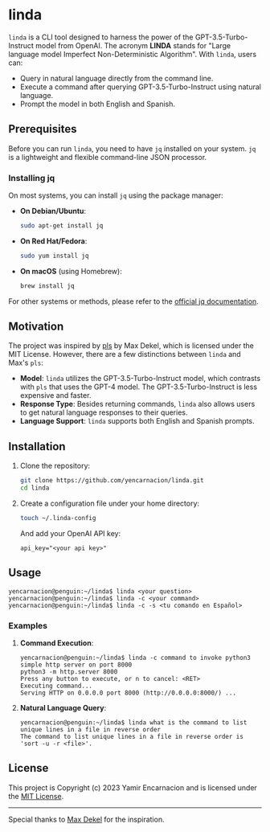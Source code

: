 # linda

`linda` is a CLI tool designed to harness the power of the GPT-3.5-Turbo-Instruct model from OpenAI. The acronym **LINDA** stands for &quot;Large language model Imperfect Non-Deterministic Algorithm&quot;. With `linda`, users can:

- Query in natural language directly from the command line.
- Execute a command after querying GPT-3.5-Turbo-Instruct using natural language.
- Prompt the model in both English and Spanish.

## Prerequisites

Before you can run `linda`, you need to have `jq` installed on your system. `jq` is a lightweight and flexible command-line JSON processor.

### Installing jq

On most systems, you can install `jq` using the package manager:

- **On Debian/Ubuntu**:
  ```bash
  sudo apt-get install jq
  ```

- **On Red Hat/Fedora**:
  ```bash
  sudo yum install jq
  ```

- **On macOS** (using Homebrew):
  ```bash
  brew install jq
  ```

For other systems or methods, please refer to the [official jq documentation](https://stedolan.github.io/jq/download/).

## Motivation

The project was inspired by [pls](https://github.com/MxDkl/pls) by Max Dekel, which is licensed under the MIT License. However, there are a few distinctions between `linda` and Max's `pls`:

- **Model**: `linda` utilizes the GPT-3.5-Turbo-Instruct model, which contrasts with `pls` that uses the GPT-4 model. The GPT-3.5-Turbo-Instruct is less expensive and faster.
- **Response Type**: Besides returning commands, `linda` also allows users to get natural language responses to their queries.
- **Language Support**: `linda` supports both English and Spanish prompts.

## Installation

1. Clone the repository:
   ```bash
   git clone https://github.com/yencarnacion/linda.git
   cd linda
   ```

2. Create a configuration file under your home directory:
   ```bash
   touch ~/.linda-config
   ```
   And add your OpenAI API key:
   ```
   api_key="<your api key>"
   ```

## Usage

```
yencarnacion@penguin:~/linda$ linda <your question>
yencarnacion@penguin:~/linda$ linda -c <your command>
yencarnacion@penguin:~/linda$ linda -c -s <tu comando en Español>
```

### Examples

1. **Command Execution**:
   ```
   yencarnacion@penguin:~/linda$ linda -c command to invoke python3 simple http server on port 8000
   python3 -m http.server 8000
   Press any button to execute, or n to cancel: <RET>
   Executing command...
   Serving HTTP on 0.0.0.0 port 8000 (http://0.0.0.0:8000/) ...
   ```

2. **Natural Language Query**:
   ```
   yencarnacion@penguin:~/linda$ linda what is the command to list unique lines in a file in reverse order
   The command to list unique lines in a file in reverse order is 'sort -u -r <file>'.
   ```

## License

This project is Copyright (c) 2023 Yamir Encarnacion and is licensed under the [MIT License](./LICENSE).

---

Special thanks to [Max Dekel](https://github.com/MxDkl) for the inspiration.
